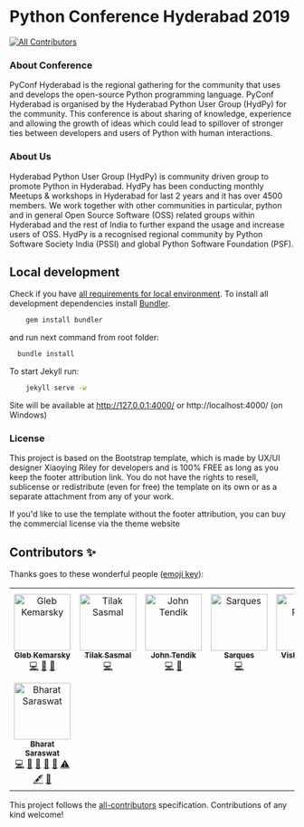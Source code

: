 # Python Conference Hyderabad 2019
[![All Contributors](https://img.shields.io/badge/all_contributors-8-orange.svg?style=flat-square)](#contributors)

### About Conference

PyConf Hyderabad is the regional gathering for the community that uses and develops the open-source Python programming language. PyConf Hyderabad is organised by the Hyderabad Python User Group (HydPy) for the community. This conference is about sharing of knowledge, experience and allowing the growth of ideas which could lead to spillover of stronger ties between developers and users of Python with human interactions.


### About Us

Hyderabad Python User Group (HydPy) is community driven group to promote Python in Hyderabad. HydPy has been conducting monthly Meetups & workshops in Hyderabad for last 2 years and it has over 4500 members. We work together with other communities in particular, python and in general Open Source Software (OSS) related groups within Hyderabad and the rest of India to further expand the usage and increase users of OSS. HydPy is a recognised regional community by Python Software Society India (PSSI) and global Python Software Foundation (PSF).


## Local development

Check if you have [all requirements for local environment](http://jekyllrb.com/docs/installation/).
To install all development dependencies install [Bundler](http://bundler.io/).
```bash
    gem install bundler
```
and run next command from root folder:

```bash
  bundle install
```  

To start Jekyll run:
```bash
    jekyll serve -w
```
Site will be available at http://127.0.0.1:4000/ or http://localhost:4000/ (on Windows)



### License
This project is based on the Bootstrap template, which is made by UX/UI designer Xiaoying Riley for developers and is 100% FREE as long as you keep the footer attribution link. You do not have the rights to resell, sublicense or redistribute (even for free) the template on its own or as a separate attachment from any of your work.

If you'd like to use the template without the footer attribution, you can buy the commercial license via the theme website
## Contributors ✨

Thanks goes to these wonderful people ([emoji key](https://allcontributors.org/docs/en/emoji-key)):

<!-- ALL-CONTRIBUTORS-LIST:START - Do not remove or modify this section -->
<!-- prettier-ignore -->
<table>
  <tr>
    <td align="center"><a href="http://glebkema.ru"><img src="https://avatars3.githubusercontent.com/u/3881568?v=4" width="100px;" alt="Gleb Kemarsky"/><br /><sub><b>Gleb Kemarsky</b></sub></a><br /><a href="https://github.com/HydPy/hydpyconf2019/commits?author=glebkema" title="Code">💻</a> <a href="#design-glebkema" title="Design">🎨</a> <a href="https://github.com/HydPy/hydpyconf2019/issues?q=author%3Aglebkema" title="Bug reports">🐛</a></td>
    <td align="center"><a href="https://tilak999.github.io"><img src="https://avatars0.githubusercontent.com/u/21053902?v=4" width="100px;" alt="Tilak Sasmal"/><br /><sub><b>Tilak Sasmal</b></sub></a><br /><a href="https://github.com/HydPy/hydpyconf2019/commits?author=Tilak999" title="Code">💻</a></td>
    <td align="center"><a href="http://johntendik.github.io/"><img src="https://avatars3.githubusercontent.com/u/4714913?v=4" width="100px;" alt="John Tendik"/><br /><sub><b>John Tendik</b></sub></a><br /><a href="https://github.com/HydPy/hydpyconf2019/commits?author=JohnTendik" title="Code">💻</a> <a href="https://github.com/HydPy/hydpyconf2019/issues?q=author%3AJohnTendik" title="Bug reports">🐛</a></td>
    <td align="center"><a href="https://github.com/saarques"><img src="https://avatars2.githubusercontent.com/u/29957378?v=4" width="100px;" alt="Sarques"/><br /><sub><b>Sarques</b></sub></a><br /><a href="https://github.com/HydPy/hydpyconf2019/commits?author=saarques" title="Code">💻</a></td>
    <td align="center"><a href="https://vishalpolley.github.io/"><img src="https://avatars1.githubusercontent.com/u/20622980?v=4" width="100px;" alt="Vishal Polley"/><br /><sub><b>Vishal Polley</b></sub></a><br /><a href="https://github.com/HydPy/hydpyconf2019/commits?author=vishalpolley" title="Code">💻</a></td>
    <td align="center"><a href="https://www.hackerearth.com/@jatin"><img src="https://avatars0.githubusercontent.com/u/14715892?v=4" width="100px;" alt="Jatin Goel"/><br /><sub><b>Jatin Goel</b></sub></a><br /><a href="https://github.com/HydPy/hydpyconf2019/commits?author=GoelJatin" title="Code">💻</a></td>
    <td align="center"><a href="https://github.com/inovizz"><img src="https://avatars3.githubusercontent.com/u/3849885?v=4" width="100px;" alt="Sanchit Balchandani"/><br /><sub><b>Sanchit Balchandani</b></sub></a><br /><a href="https://github.com/HydPy/hydpyconf2019/commits?author=inovizz" title="Code">💻</a> <a href="#design-inovizz" title="Design">🎨</a> <a href="#eventOrganizing-inovizz" title="Event Organizing">📋</a> <a href="#ideas-inovizz" title="Ideas, Planning, & Feedback">🤔</a> <a href="#projectManagement-inovizz" title="Project Management">📆</a></td>
  </tr>
  <tr>
    <td align="center"><a href="http://bhansa.github.io"><img src="https://avatars0.githubusercontent.com/u/9723884?v=4" width="100px;" alt="Bharat Saraswat"/><br /><sub><b>Bharat Saraswat</b></sub></a><br /><a href="https://github.com/HydPy/hydpyconf2019/commits?author=bhansa" title="Code">💻</a> <a href="#design-bhansa" title="Design">🎨</a> <a href="#ideas-bhansa" title="Ideas, Planning, & Feedback">🤔</a> <a href="https://github.com/HydPy/hydpyconf2019/issues?q=author%3Abhansa" title="Bug reports">🐛</a> <a href="#review-bhansa" title="Reviewed Pull Requests">👀</a> <a href="https://github.com/HydPy/hydpyconf2019/commits?author=bhansa" title="Tests">⚠️</a> <a href="#content-bhansa" title="Content">🖋</a> <a href="#maintenance-bhansa" title="Maintenance">🚧</a></td>
  </tr>
</table>

<!-- ALL-CONTRIBUTORS-LIST:END -->

This project follows the [all-contributors](https://github.com/all-contributors/all-contributors) specification. Contributions of any kind welcome!